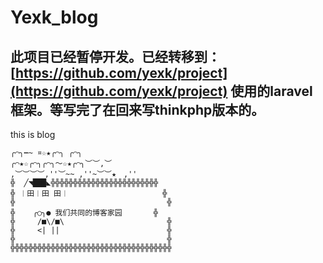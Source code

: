 # Yexk_blog

## 此项目已经暂停开发。已经转移到：[https://github.com/yexk/project](https://github.com/yexk/project) 使用的laravel框架。等写完了在回来写thinkphp版本的。

this is blog 
```
╭⌒╮┅~ ¤☆★╭⌒╮ ╭⌒╮ 
╭⌒★☆╭⌒╮╭⌒╮～☆★╭⌒╮︶︶,︶
,︶︶︶︶,''︶~~ ,''~︶︶★　,'' 
╬  ╱◥███◣╬╬╬╬╬╬╬╬╬╬╬╬╬╬╬╬╬╬╬╬╬╬╬╬
╬ ︱田︱田 田︱                     ╬ 
╬                                  ╬ 
╬    ╭○╮● 我们共同的博客家园       ╬ 
╬     /■\/■\                       ╬ 
╬     <| ||                        ╬ 
╬                                  ╬ 
╬╬╬╬╬╬╬╬╬╬╬╬╬╬╬╬╬╬╬╬╬╬╬╬╬╬╬╬╬╬╬╬╬╬╬╬  

```
